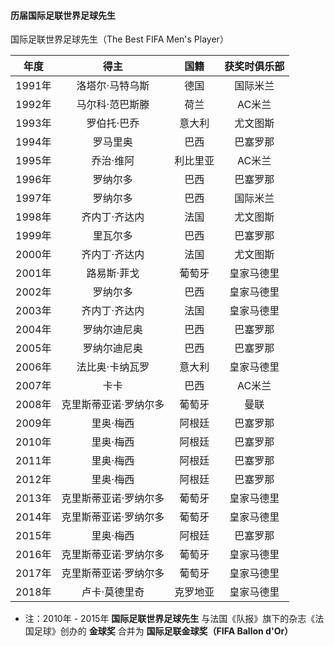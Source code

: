 
#### 历届国际足联世界足球先生

国际足联世界足球先生（The Best FIFA Men's Player）

| 年度 | 得主 | 国籍 | 获奖时俱乐部 |
| :-----: | :----: | :----: | :----: |
| 1991年 | 洛塔尔·马特乌斯 | 德国 | 国际米兰 |
| 1992年 | 马尔科·范巴斯滕 | 荷兰 | AC米兰 |
| 1993年 | 罗伯托·巴乔 | 意大利 | 尤文图斯 |
| 1994年 | 罗马里奥 | 巴西 | 巴塞罗那 |
| 1995年 | 乔治·维阿 | 利比里亚 | AC米兰 |
| 1996年 | 罗纳尔多 | 巴西 | 巴塞罗那 |
| 1997年 | 罗纳尔多 | 巴西 | 国际米兰 |
| 1998年 | 齐内丁·齐达内 | 法国 | 尤文图斯 |
| 1999年 | 里瓦尔多 | 巴西 | 巴塞罗那 |
| 2000年 | 齐内丁·齐达内 | 法国 | 尤文图斯 |
| 2001年 | 路易斯·菲戈 | 葡萄牙 | 皇家马德里 |
| 2002年 | 罗纳尔多 | 巴西 | 皇家马德里 |
| 2003年 | 齐内丁·齐达内 | 法国 | 皇家马德里 |
| 2004年 | 罗纳尔迪尼奥 | 巴西 | 巴塞罗那 |
| 2005年 | 罗纳尔迪尼奥 | 巴西 | 巴塞罗那 |
| 2006年 | 法比奥·卡纳瓦罗 | 意大利 | 皇家马德里 |
| 2007年 | 卡卡 | 巴西 | AC米兰 |
| 2008年 | 克里斯蒂亚诺·罗纳尔多 | 葡萄牙 | 曼联 |
| 2009年 | 里奥·梅西 | 阿根廷 | 巴塞罗那 |
| 2010年 | 里奥·梅西 | 阿根廷 | 巴塞罗那 |
| 2011年 | 里奥·梅西 | 阿根廷 | 巴塞罗那 |
| 2012年 | 里奥·梅西 | 阿根廷 | 巴塞罗那 |
| 2013年 | 克里斯蒂亚诺·罗纳尔多 | 葡萄牙 | 皇家马德里 |
| 2014年 | 克里斯蒂亚诺·罗纳尔多 | 葡萄牙 | 皇家马德里 |
| 2015年 | 里奥·梅西 | 阿根廷 | 巴塞罗那 |
| 2016年 | 克里斯蒂亚诺·罗纳尔多 | 葡萄牙 | 皇家马德里 |
| 2017年 | 克里斯蒂亚诺·罗纳尔多 | 葡萄牙 | 皇家马德里 |
| 2018年 | 卢卡·莫德里奇 | 克罗地亚 | 皇家马德里 |

* 注：2010年 - 2015年 **国际足联世界足球先生** 与法国《队报》旗下的杂志《法国足球》创办的 **金球奖** 合并为 **国际足联金球奖（FIFA Ballon d'Or）**
